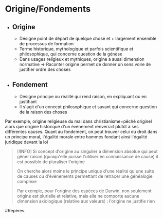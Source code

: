 # Origine/Fondements

- ## Origine
	- Désigne point de départ de quelque chose et + largement ensemble de processus de formation
	- Terme historique, mythologique et parfois scientifique et philosophique, qui concerne question de la génèse
	- Dans usages religieux et mythiques, origine a aussi dimension normative
		=> Raconter origine permet de donner un sens voire de justifier ordre des choses

- ## Fondement
	- Désigne principe ou réalité qui rend raison, en expliquant ou en justifiant
	- Il s'agit d'un concept philosophique et savant qui concerne question de la raison des choses

Par exemple, origine religieuse du mal dans christianisme=pêché originel alors que origine historique d'un évènement renverrait plutôt à ses différentes causes.
Quant au fondement, on peut trouver celui du droit dans un principe moral, l'égalité morale entre hommes fondant ainsi l'égalité juridique devant la loi

> [!INFO]
> Si concept d'origine au singulier a dimension absolue qui peut gêner raison (quoiqu'elle puisse l'utiliser en connaissance de cause) il est possible de pluraliser l'origine
> 
> On cherche alors moins le principe unique d'une réalité qu'une suite de causes ou d'évènements permettant de retracer une généalogie complexe
> 
> Par exemple, pour l'origine des espèces de Darwin, non seulement origine est plurielle et relative, mais elle ne comporte aucune dimension axiologique (relative aux valeurs) : l'origine ne justifie rien



#Repères